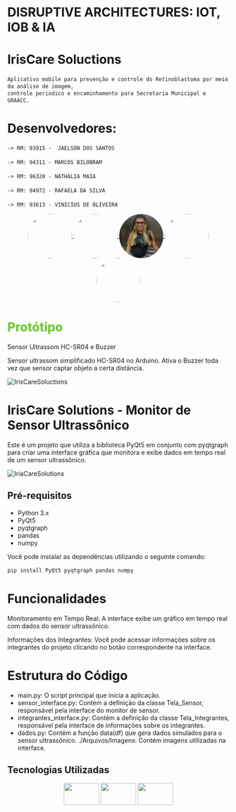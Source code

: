 # DISRUPTIVE ARCHITECTURES: IOT, IOB & IA

# IrisCare Soluctions

    Aplicativo mobile para prevenção e controle do Retinoblastoma por meio da análise de imagem, 
    controle periodico e encaminhamento para Secretaria Municipal e GRAACC.


# Desenvolvedores:

    -> RM: 93915 -  JAELSON DOS SANTOS

    -> RM: 94311 - MARCOS BILOBRAM

    -> RM: 96320 - NATHÁLIA MAIA

    -> RM: 94972 - RAFAELA DA SILVA

    -> RM: 93613 - VINICIUS DE OLIVEIRA



<div align="center"> 
    <a href="https://github.com/JaelsonJonas">
        <img align="center" height="100" width="100" style="border-radius: 50%;" src="https://avatars.githubusercontent.com/u/101295166?v=4" />
    </a>
    <a href="https://github.com/marcosbilobram">
        <img align="center" height="100" width="100" style="border-radius: 50%;" src="https://avatars.githubusercontent.com/u/92834827?v=4" />
    </a>
    <a href="https://github.com/natmaia">
        <img align="center" height="100" width="100" style="border-radius: 50%;" src="https://github.com/natmaia/arquivosFotosReadme/blob/main/fotoperfil.jpg" />
    </a>
    <a href="https://github.com/gsrafaela">
        <img align="center" height="100" width="100" style="border-radius: 50%;" src="https://avatars.githubusercontent.com/u/99452621?v=4" />
    </a>
    <a href="https://github.com/ViniOlr">
        <img align="center" height="100" width="100" style="border-radius: 50%;" src="https://avatars.githubusercontent.com/u/81593244?v=4" />
    </a>
</div>

# <span style="color: #63C71F;">Protótipo</span>
Sensor Ultrassom HC-SR04 e Buzzer

Sensor ultrassom simplificado HC-SR04 no Arduino. Ativa o Buzzer toda vez que sensor captar objeto a certa distância.

![IrisCareSoluctions](https://github.com/IrisCareSoluctions/DisruptiveArchitectures/assets/99452621/51ec9e50-22b7-43c6-9217-dd477968ae64)

# IrisCare Solutions - Monitor de Sensor Ultrassônico

Este é um projeto que utiliza a biblioteca PyQt5 em conjunto com pyqtgraph para criar uma interface gráfica que monitora e exibe dados em tempo real de um sensor ultrassônico.

![IriaCareSolutions](https://github.com/IrisCareSoluctions/DisruptiveArchitectures/assets/99452621/89f70be7-21b1-4755-8031-eba247e9e891)


## Pré-requisitos

- Python 3.x
- PyQt5
- pyqtgraph
- pandas
- numpy

Você pode instalar as dependências utilizando o seguinte comando:

```bash
pip install PyQt5 pyqtgraph pandas numpy
```

# Funcionalidades
Monitoramento em Tempo Real: A interface exibe um gráfico em tempo real com dados do sensor ultrassônico.

Informações dos Integrantes: Você pode acessar informações sobre os integrantes do projeto clicando no botão correspondente na interface.

# Estrutura do Código

- main.py: O script principal que inicia a aplicação.
- sensor_interface.py: Contém a definição da classe Tela_Sensor, responsável pela interface do monitor de sensor.
- integrantes_interface.py: Contém a definição da classe Tela_Integrantes, responsável pela interface de informações sobre os integrantes.
- dados.py: Contém a função data(df) que gera dados simulados para o sensor ultrassônico.
./Arquivos/Imagens: Contém imagens utilizadas na interface.


## Tecnologias Utilizadas
          
<div align="center" > 
    <img  align="center" height="50" width="80" src="https://cdn.jsdelivr.net/gh/devicons/devicon/icons/arduino/arduino-original.svg" />    
    <img align="center" height="50" width="80" src="https://cdn.jsdelivr.net/gh/devicons/devicon/icons/python/python-original-wordmark.svg" />
    <img align="center" height="50" width="80" src="https://cdn.jsdelivr.net/gh/devicons/devicon/icons/nodejs/nodejs-original.svg" />
